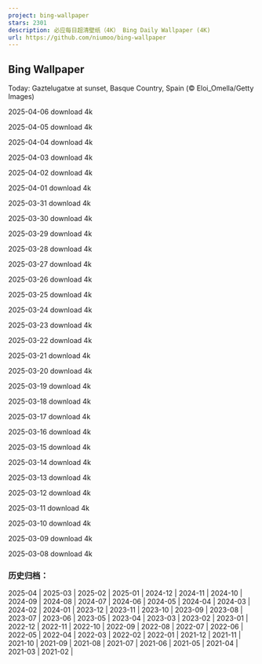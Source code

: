 ```yaml
---
project: bing-wallpaper
stars: 2301
description: 必应每日超清壁纸（4K） Bing Daily Wallpaper (4K)
url: https://github.com/niumoo/bing-wallpaper
---
```


Bing Wallpaper
--------------

Today: Gaztelugatxe at sunset, Basque Country, Spain (© Eloi\_Omella/Getty Images)

2025-04-06 download 4k

2025-04-05 download 4k

2025-04-04 download 4k

2025-04-03 download 4k

2025-04-02 download 4k

2025-04-01 download 4k

2025-03-31 download 4k

2025-03-30 download 4k

2025-03-29 download 4k

2025-03-28 download 4k

2025-03-27 download 4k

2025-03-26 download 4k

2025-03-25 download 4k

2025-03-24 download 4k

2025-03-23 download 4k

2025-03-22 download 4k

2025-03-21 download 4k

2025-03-20 download 4k

2025-03-19 download 4k

2025-03-18 download 4k

2025-03-17 download 4k

2025-03-16 download 4k

2025-03-15 download 4k

2025-03-14 download 4k

2025-03-13 download 4k

2025-03-12 download 4k

2025-03-11 download 4k

2025-03-10 download 4k

2025-03-09 download 4k

2025-03-08 download 4k

### 历史归档：

2025-04 | 2025-03 | 2025-02 | 2025-01 | 2024-12 | 2024-11 | 2024-10 | 2024-09 | 2024-08 | 2024-07 | 2024-06 | 2024-05 | 2024-04 | 2024-03 | 2024-02 | 2024-01 | 2023-12 | 2023-11 | 2023-10 | 2023-09 | 2023-08 | 2023-07 | 2023-06 | 2023-05 | 2023-04 | 2023-03 | 2023-02 | 2023-01 | 2022-12 | 2022-11 | 2022-10 | 2022-09 | 2022-08 | 2022-07 | 2022-06 | 2022-05 | 2022-04 | 2022-03 | 2022-02 | 2022-01 | 2021-12 | 2021-11 | 2021-10 | 2021-09 | 2021-08 | 2021-07 | 2021-06 | 2021-05 | 2021-04 | 2021-03 | 2021-02 |
